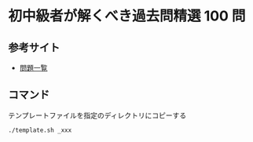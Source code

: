 # 初中級者が解くべき過去問精選 100 問

## 参考サイト

- [問題一覧](https://qiita.com/e869120/items/eb50fdaece12be418faa#2-3-%E5%88%86%E9%87%8E%E5%88%A5%E5%88%9D%E4%B8%AD%E7%B4%9A%E8%80%85%E3%81%8C%E8%A7%A3%E3%81%8F%E3%81%B9%E3%81%8D%E9%81%8E%E5%8E%BB%E5%95%8F%E7%B2%BE%E9%81%B8-100-%E5%95%8F)

## コマンド

テンプレートファイルを指定のディレクトリにコピーする

```bash
./template.sh _xxx
```
